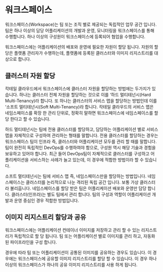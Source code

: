 # 워크스페이스

워크스페이스\(Workspace\)는 팀 또는 조직 별로 제공되는 독립적인 업무 공간 입니다. 팀은 하나 이상의 담당 어플리케이션의 개발과 운영, 모니터링을 워크스페이스를 통해 수행합니다. 하나 이상의 구성원이 워크스페이스에 등록되어 협업을 수행합니다.

워크스페이스에는 어플리케이션의 배포와 운영에 필요한 자원이 할당 됩니다. 자원의 할당은 플랫폼 관리자가 수행하는데, 플랫폼에 등록된 클러스터와 이미지 리지스트리를  대상으로 합니다.

## 클러스터 자원 할당

칵테일 클라우드에서 워크스페이스에 클러스터 자원을 할당하는 방법에는 두가지가 있습니다. 하나는 클러스터 전체 자원을 할당하는 것으로 이를 ‘하드 멀티테넌시\(Hard Multi-Tenancy\)라 합니다. 또 하나는 클러스터의 서비스 맵을 할당하는 방법인데 이를 ‘소프트 멀티테넌시\(Soft Multi-Tenancy\)라 합니다. 칵테일 클라우드의 서비스 맵은 네임스페이스를 확장 한 관리 단위로, 정확히 말하면 워크스페이스에 네임스페이스를 할당 한다고 할 수 있습니다. 

하드 멀티테넌시는 팀에 전용 클러스터를 할당하고, 담당하는 어플리케이션 별로 서비스 맵을 자체적으로 구성하여 관리하는 형태를 말합니다. 전용 클러스터를 할당하는 경우는 워크스페이스 팀이 인프라 즉, 클러스터와 어플리케이션 모두를 관리 할 때를 말합니다. 팀이 완전히 독립적인 DevOps를 수행하여야 함으로, 구성원 역시 해당 기술과 경험을 보유하고 있어야 합니다. 최근 들어 DevOps팀이 자체적으로 클러스터를 구성하고 어플리케이션을 서비스하는 사례가 늘고 있는데, 이 경우에 적합한 방법이라 할 수 있습니다.

소프트 멀티테넌시는 팀에 서비스 맵 즉, 네임스페이스만을 할당하는 방법입니다. 네임스페이스는 클러스터를 논리적으로 나눈 격리된 독립 공간 입니다. 보통 가상 클러스터라 불리웁니다. 네임스페이스를 할당 받은 팀은 어플리케이션 배포와 운영만 담당 합니다. 클러스터\(인프라\)는 별도 팀에서 관리 합니다. 팀의 구성과 역할이 어플리케이션 개발과 운영 중심인 경우 적합한 방법입니다.

## 이미지 리지스트리 할당과 공유

워크스페이스에는 어플리케이션 컨테이너 이미지를 저장하고 관리 할 수 있는 리지스트리가 독립적으로 할 당 됩니다. 팀 또는 어플리케이션 별로 이미지를 관리 하고, 자동화 된 파이프라인을 구성 합니다.

경우에 따라 팀 또는 어플리케이션이 공통된 이미지를 공유하는 경우도 있습니다. 이 경우에는 워크스페이스에 공유할 이미지 리지스트리를 할당 할 수 있습니다. 이 경우 하나 이상의 워크스페이스가 하나의 공유 이미지 리지스트리를 사용 하게 됩니다.

